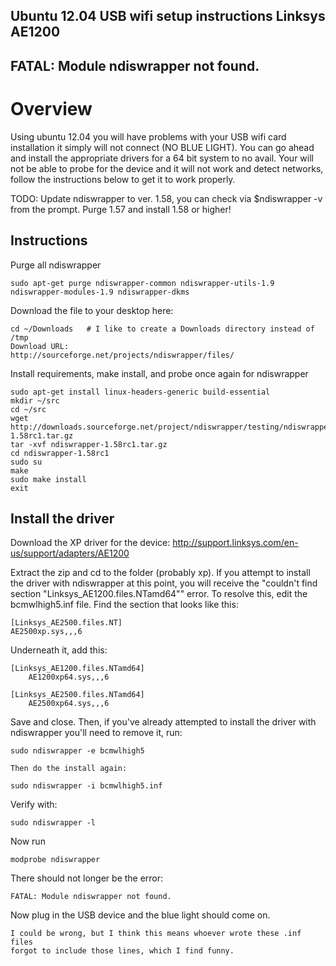 ## Ubuntu 12.04 USB wifi setup instructions Linksys AE1200 

## FATAL: Module ndiswrapper not found.

Overview
=======

Using ubuntu 12.04 you will have problems with your USB wifi card installation it simply will not connect (NO BLUE LIGHT). You can go ahead and install the appropriate drivers for a 64 bit system to no avail. Your will not be able to probe for the device and it will not work and detect networks, follow the instructions below to get it to work properly.

TODO: Update ndiswrapper to ver. 1.58, you can check via $ndiswrapper -v from the prompt. Purge 1.57 and install 1.58 or higher!

## Instructions

Purge all ndiswrapper

	sudo apt-get purge ndiswrapper-common ndiswrapper-utils-1.9 ndiswrapper-modules-1.9 ndiswrapper-dkms

Download the file to your desktop here: 
	
	cd ~/Downloads   # I like to create a Downloads directory instead of /tmp
	Download URL:
	http://sourceforge.net/projects/ndiswrapper/files/

Install requirements, make install, and probe once again for ndiswrapper

	sudo apt-get install linux-headers-generic build-essential
	mkdir ~/src
	cd ~/src
	wget http://downloads.sourceforge.net/project/ndiswrapper/testing/ndiswrapper-1.58rc1.tar.gz
	tar -xvf ndiswrapper-1.58rc1.tar.gz
	cd ndiswrapper-1.58rc1
	sudo su
	make
	sudo make install
	exit


## Install the driver

Download the XP driver for the device: http://support.linksys.com/en-us/support/adapters/AE1200

Extract the zip and cd to the folder (probably xp). If you attempt to install the driver with ndiswrapper at this point, you will receive the "couldn't find section "Linksys_AE1200.files.NTamd64"" error. To resolve this, edit the bcmwlhigh5.inf file. Find the section that looks like this:

	[Linksys_AE2500.files.NT]
	AE2500xp.sys,,,6

Underneath it, add this:

	[Linksys_AE1200.files.NTamd64]
    	AE1200xp64.sys,,,6

	[Linksys_AE2500.files.NTamd64]
    	AE2500xp64.sys,,,6

Save and close. Then, if you've already attempted to install the driver with ndiswrapper you'll need to remove it, run:

	sudo ndiswrapper -e bcmwlhigh5

	Then do the install again:

	sudo ndiswrapper -i bcmwlhigh5.inf

Verify with:

	sudo ndiswrapper -l

Now run 

	modprobe ndiswrapper 
	
There should not longer be the error:

	FATAL: Module ndiswrapper not found.

Now plug in the USB device and the blue light should come on.


	I could be wrong, but I think this means whoever wrote these .inf files 
	forgot to include those lines, which I find funny.


